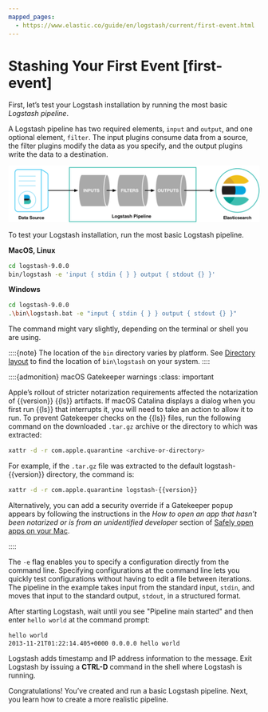 ```yaml
---
mapped_pages:
  - https://www.elastic.co/guide/en/logstash/current/first-event.html
---
```


# Stashing Your First Event [first-event]

First, let’s test your Logstash installation by running the most basic *Logstash pipeline*.

A Logstash pipeline has two required elements, `input` and `output`, and one optional element, `filter`. The input plugins consume data from a source, the filter plugins modify the data as you specify, and the output plugins write the data to a destination.

![basic logstash pipeline](images/basic_logstash_pipeline.png)

To test your Logstash installation, run the most basic Logstash pipeline.

**MacOS, Linux**

```sh
cd logstash-9.0.0
bin/logstash -e 'input { stdin { } } output { stdout {} }'
```

**Windows**

```sh
cd logstash-9.0.0
.\bin\logstash.bat -e "input { stdin { } } output { stdout {} }"
```

The command might vary slightly, depending on the terminal or shell you are using.

::::{note}
The location of the `bin` directory varies by platform. See [Directory layout](/reference/dir-layout.md) to find the location of `bin\logstash` on your system.
::::


::::{admonition} macOS Gatekeeper warnings
:class: important

Apple’s rollout of stricter notarization requirements affected the notarization of {{version}} {{ls}} artifacts. If macOS Catalina displays a dialog when you first run {{ls}} that interrupts it, you will need to take an action to allow it to run. To prevent Gatekeeper checks on the {{ls}} files, run the following command on the downloaded `.tar.gz` archive or the directory to which was extracted:

```sh
xattr -d -r com.apple.quarantine <archive-or-directory>
```

For example, if the `.tar.gz` file was extracted to the default logstash-{{version}} directory, the command is:

```sh subs=true
xattr -d -r com.apple.quarantine logstash-{{version}}
```

Alternatively, you can add a security override if a Gatekeeper popup appears by following the instructions in the *How to open an app that hasn’t been notarized or is from an unidentified developer* section of [Safely open apps on your Mac](https://support.apple.com/en-us/HT202491).

::::


The `-e` flag enables you to specify a configuration directly from the command line. Specifying configurations at the command line lets you quickly test configurations without having to edit a file between iterations. The pipeline in the example takes input from the standard input, `stdin`, and moves that input to the standard output, `stdout`, in a structured format.

After starting Logstash, wait until you see "Pipeline main started" and then enter `hello world` at the command prompt:

```shell
hello world
2013-11-21T01:22:14.405+0000 0.0.0.0 hello world
```

Logstash adds timestamp and IP address information to the message. Exit Logstash by issuing a **CTRL-D** command in the shell where Logstash is running.

Congratulations! You’ve created and run a basic Logstash pipeline. Next, you learn how to create a more realistic pipeline.
